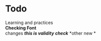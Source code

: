 # Todo
Learning and practices \
**Checking Font** <br>
changes
***this is validity check***
*other new *
